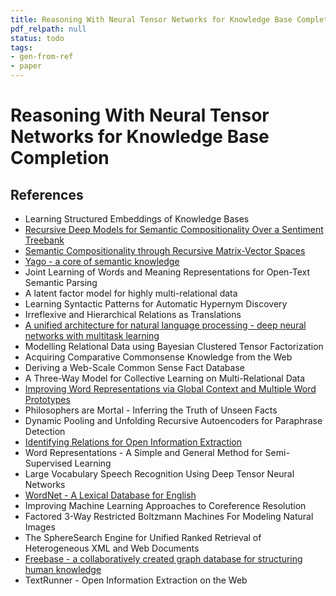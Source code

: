 ```yaml
---
title: Reasoning With Neural Tensor Networks for Knowledge Base Completion
pdf_relpath: null
status: todo
tags:
- gen-from-ref
- paper
---
```


# Reasoning With Neural Tensor Networks for Knowledge Base Completion

## References

- Learning Structured Embeddings of Knowledge Bases
- [Recursive Deep Models for Semantic Compositionality Over a Sentiment Treebank](./recursive-deep-models-for-semantic-compositionality-over-a-sentiment-treebank.md)
- [Semantic Compositionality through Recursive Matrix-Vector Spaces](./semantic-compositionality-through-recursive-matrix-vector-spaces.md)
- [Yago - a core of semantic knowledge](./yago-a-core-of-semantic-knowledge.md)
- Joint Learning of Words and Meaning Representations for Open-Text Semantic Parsing
- A latent factor model for highly multi-relational data
- Learning Syntactic Patterns for Automatic Hypernym Discovery
- Irreflexive and Hierarchical Relations as Translations
- [A unified architecture for natural language processing - deep neural networks with multitask learning](./a-unified-architecture-for-natural-language-processing-deep-neural-networks-with-multitask-learning.md)
- Modelling Relational Data using Bayesian Clustered Tensor Factorization
- Acquiring Comparative Commonsense Knowledge from the Web
- Deriving a Web-Scale Common Sense Fact Database
- A Three-Way Model for Collective Learning on Multi-Relational Data
- [Improving Word Representations via Global Context and Multiple Word Prototypes](./improving-word-representations-via-global-context-and-multiple-word-prototypes.md)
- Philosophers are Mortal - Inferring the Truth of Unseen Facts
- Dynamic Pooling and Unfolding Recursive Autoencoders for Paraphrase Detection
- [Identifying Relations for Open Information Extraction](./identifying-relations-for-open-information-extraction.md)
- Word Representations - A Simple and General Method for Semi-Supervised Learning
- Large Vocabulary Speech Recognition Using Deep Tensor Neural Networks
- [WordNet - A Lexical Database for English](./wordnet-a-lexical-database-for-english.md)
- Improving Machine Learning Approaches to Coreference Resolution
- Factored 3-Way Restricted Boltzmann Machines For Modeling Natural Images
- The SphereSearch Engine for Unified Ranked Retrieval of Heterogeneous XML and Web Documents
- [Freebase - a collaboratively created graph database for structuring human knowledge](./freebase-a-collaboratively-created-graph-database-for-structuring-human-knowledge.md)
- TextRunner - Open Information Extraction on the Web
